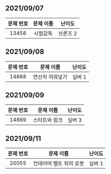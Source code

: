 ## 2021/09/07

| 문제 번호| 문제 이름 | 난이도| 
|:------:|:---------:|:---------:|
| 13458 | 시험감독 | 브론즈 2|

## 2021/09/08

| 문제 번호| 문제 이름 | 난이도|
|:------:|:---------:|:---------:|
| 14888 | 연산자 끼워넣기 | 실버 1|

## 2021/09/09

| 문제 번호| 문제 이름 | 난이도|
|:------:|:---------:|:---------:|
| 14889	 | 스타트와 링크 | 실버 3|

## 2021/09/11

| 문제 번호| 문제 이름 | 난이도|
|:------:|:---------:|:---------:|
| 20055	 | 컨테이어 벨트 위의 로봇 | 실버 1|



















